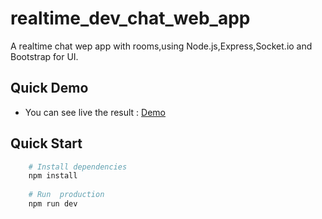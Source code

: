 # realtime_dev_chat_web_app
A realtime chat wep app with rooms,using Node.js,Express,Socket.io  and Bootstrap for UI.

## Quick Demo
* You can see live the result : [Demo](https://devchatrooms.herokuapp.com/index.html)
## Quick Start
```sh  
    # Install dependencies 
    npm install
    
    # Run  production
    npm run dev

```

